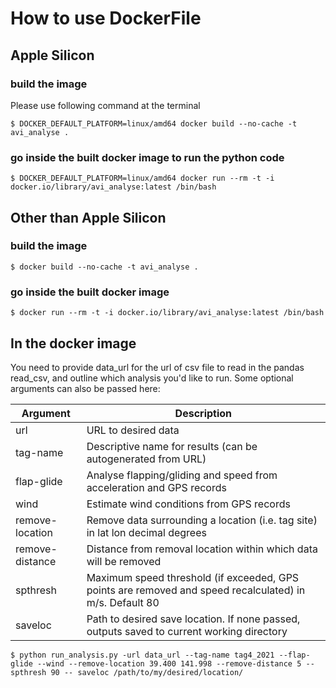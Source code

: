 # How to use DockerFile

## Apple Silicon
### build the image
Please use following command at the terminal
```
$ DOCKER_DEFAULT_PLATFORM=linux/amd64 docker build --no-cache -t avi_analyse .
```

### go inside the built docker image to run the python code
```
$ DOCKER_DEFAULT_PLATFORM=linux/amd64 docker run --rm -t -i docker.io/library/avi_analyse:latest /bin/bash
```

## Other than Apple Silicon
### build the image
```
$ docker build --no-cache -t avi_analyse .
```

### go inside the built docker image
```
$ docker run --rm -t -i docker.io/library/avi_analyse:latest /bin/bash
```

## In the docker image
You need to provide data_url for the url of csv file to read in the pandas read_csv, and outline which analysis you'd like to run. Some optional arguments can also be passed here:

| Argument | Description |
| --- | --- |
| url | URL to desired data |
| tag-name | Descriptive name for results (can be autogenerated from URL) |
| flap-glide | Analyse flapping/gliding and speed from acceleration and GPS records |
| wind | Estimate wind conditions from GPS records |
| remove-location | Remove data surrounding a location (i.e. tag site) in lat lon decimal degrees |
| remove-distance | Distance from removal location within which data will be removed |
| spthresh | Maximum speed threshold (if exceeded, GPS points are removed and speed recalculated) in m/s. Default 80 |
| saveloc | Path to desired save location. If none passed, outputs saved to current working directory |

```
$ python run_analysis.py -url data_url --tag-name tag4_2021 --flap-glide --wind --remove-location 39.400 141.998 --remove-distance 5 --spthresh 90 -- saveloc /path/to/my/desired/location/
```